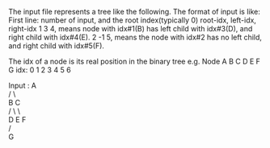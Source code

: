 The input file represents a tree like the following.
The format of input is like:
First line: number of input, and the root index(typically 0)
root-idx, left-idx, right-idx
1 3 4, means node with idx#1(B) has left child with idx#3(D), and right child with idx#4(E).
2 -1 5, means the node with idx#2 has no left child, and right child with idx#5(F).

The idx of a node is its real position in the binary tree e.g.
Node A B C D E F G
idx: 0 1 2 3 4 5 6

Input : 
       A             
    /     \          
   B        C            
 /   \       \       
D     E       F     
     /                
    G

